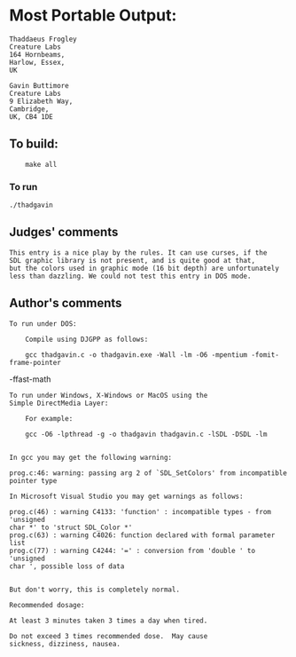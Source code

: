 # Most Portable Output:

    Thaddaeus Frogley
    Creature Labs
    164 Hornbeams,
    Harlow, Essex,
    UK

    Gavin Buttimore
    Creature Labs
    9 Elizabeth Way,
    Cambridge,
    UK, CB4 1DE

## To build:

        make all

### To run

	./thadgavin

## Judges' comments

    This entry is a nice play by the rules. It can use curses, if the
    SDL graphic library is not present, and is quite good at that,
    but the colors used in graphic mode (16 bit depth) are unfortunately
    less than dazzling. We could not test this entry in DOS mode.

## Author's comments

    To run under DOS:

        Compile using DJGPP as follows:

        gcc thadgavin.c -o thadgavin.exe -Wall -lm -O6 -mpentium -fomit-frame-pointer
-ffast-math

    To run under Windows, X-Windows or MacOS using the
    Simple DirectMedia Layer:

        For example:

        gcc -O6 -lpthread -g -o thadgavin thadgavin.c -lSDL -DSDL -lm


    In gcc you may get the following warning:

	prog.c:46: warning: passing arg 2 of `SDL_SetColors' from incompatible
	pointer type

    In Microsoft Visual Studio you may get warnings as follows:

	prog.c(46) : warning C4133: 'function' : incompatible types - from 'unsigned
	char *' to 'struct SDL_Color *'
	prog.c(63) : warning C4026: function declared with formal parameter list
	prog.c(77) : warning C4244: '=' : conversion from 'double ' to 'unsigned
	char ', possible loss of data


    But don't worry, this is completely normal.

    Recommended dosage:

	At least 3 minutes taken 3 times a day when tired.

	Do not exceed 3 times recommended dose.  May cause
	sickness, dizziness, nausea.
